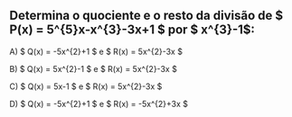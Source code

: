 ## Determina o quociente e o resto da divisão de $ P(x) = 5^{5}x-x^{3}-3x+1 $ por $ x^{3}-1$: 

A) $ Q(x) = -5x^{2}+1 $ e $ R(x) = 5x^{2}-3x $

B) $ Q(x) = 5x^{2}-1 $ e $ R(x) = 5x^{2}-3x $ 

C) $ Q(x) = 5x-1 $ e $ R(x) = 5x^{2}-3x $

D) $ Q(x) = -5x^{2}+1 $ e $ R(x) = -5x^{2}+3x  $
